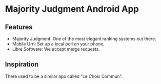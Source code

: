 # Majority Judgment Android App

## Features

- Majority Judgment: One of the most elegant ranking systems out there.
- Mobile Urn: Set up a local poll on your phone.
- Libre Software: We accept merge requests.


## Inspiration

There used to be a similar app called "Le Choix Commun".
